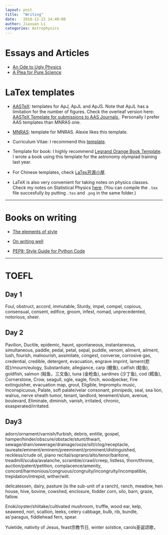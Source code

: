 ```yaml
---
layout: post
title:  "Writing"
date:   2018-12-22 14:40:00
author: Jiaxuan Li
categories: Astrophysics
---
```

# Essays and Articles
- [An Ode to Ugly Physics](https://inference-review.com/letter/an-ode-to-ugly-physics)
- [A Plea for Pure Science](https://www.jstor.org/stable/pdf/1758976.pdf)

# LaTex templates

- [AASTeX](https://journals.aas.org/aastex-package-for-manuscript-preparation/): templates for ApJ, ApJL and ApJS. Note that ApJL has a limitation for the number of figures. Check the overleaf version here: [AASTeX Template for submissions to AAS Journals ](https://www.overleaf.com/latex/templates/aastex-template-for-submissions-to-the-astrophysical-journal/bpkjwktvsqwp). Personally I prefer AAS templates than MNRAS one.

- [MNRAS](https://www.overleaf.com/latex/templates/monthly-notices-of-the-royal-astronomical-society-mnras-latex-template-and-guide-for-authors/kqnjzrwjwjth): template for MNRAS. Alexie likes this template.

- Curriculum Vitae: I recommend this [template](https://www.overleaf.com/latex/templates/cv-for-freshers/jkpwvnrdrxpm).

- Template for book: I highly recommend [Legrand Orange Book Template](https://www.overleaf.com/latex/templates/the-legrand-orange-book-template-english/jtctyfmnpppc). I wrote a book using this template for the astronomy olympiad training last year.

- For Chinese templates, check [LaTex开源小屋](http://www.latexstudio.net). 

- LaTeX is also very convenient for taking notes on physics classes. Check my notes on Statistical Physics [here](https://astrojacobli.github.io/Docs/LaTeX/NotesTemplate.zip). (You can compile the `.tex` file succesfully by putting `.tex` and `.png` in the same folder.)

---

# Books on writing

- [The elements of style](https://en.m.wikipedia.org/wiki/The_Elements_of_Style)

- [On writing well](https://www.amazon.com/Writing-Well-Classic-Guide-Nonfiction/dp/0060891548)

- [PEP8: Style Guide for Python Code](https://www.python.org/dev/peps/pep-0008/)

---

# TOEFL

## Day 1
Foul, obstruct, accord, immutable, Sturdy, impel, compel, copious, consensual, consent, edifice, groom, infest, nomad, unprecedented, notorious, sheer.

## Day 2
Pavilion, Ductile, epidemic, haunt, spontaneous, instantaneous, simultaneous, paddle, pedal, petal, sepal, puddle, venom, aliment, ailment, lush, fourish, malnourish, assimilate, congest, converse, corrosive gas, credential, credible, detergent, evacuation, engrave imprint, lament(悲叹)/mourn/eulogy, Substantiate, allegiance, carp (鲤鱼), catfish (鲶鱼), goldfish, salmon (鲑鱼，三文鱼), tuna (金枪鱼), sardines (沙丁鱼), cod (鳕鱼), Cornerstone, Crow, seagull, ogle, eagle, finch, woodpecker, Fire extinguisher, evacuation map, grout, Eligible, Impromptu music, Inconspicuous, Palate, soft palate/velar consonant, pinnipeds, seal, sea lion, walrus, nerve sheath tumor, tenant, landlord, tenement/slum, avenue, boulevard, Eliminate, diminish, vanish, irritated, chronic, exasperated/irritated.

## Day3
adorn/ornament/varnish/furbish, debris, entitle, gospel, hamper/hinder/obscure/obstacle/stunt/thwart, sewage/drain/sewerage/drainage/ooze/silt/clog/receptacle, laureate/eminent/eminem/preeminent/prominent/distinguished, reckless/crude oil, piano recital/soprano/alto/tenor/baritone, treadmill/scuba/avalanche, scramble/crawl/creep, listless, thorn/throne, auction/patent/petition, complacence/amenity, concord/harmonious/congruous/congruity/incongruity/incompatible, trepidation/intrepid, wither/wilt.

delicatessen, dairy, pasture (is the sub-unit of a ranch), ranch, meadow, hen house, hive, bovine, cowshed, enclosure, fodder corn, silo, barn, graze, fallow.

Enoki/oyster/shiitake/cultivated mushroom, truffle, wood ear, kelp, seaweed, nori, scallion, leeks, celery cabbage, bulb, rib, bundle, as'paragus, fiddlehead fern, spear.

Yuletide, nativity of Jesus, feast宗教节日, winter solstice, carols圣诞颂歌，


<a href="https://stackoverflow.com/questions/49321138/galsim-galaxy-simulation-with-local-wcs-psf">


